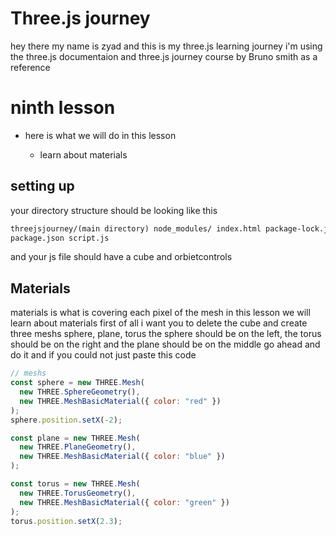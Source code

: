 # Three.js journey

hey there my name is zyad and this is my three.js learning journey i'm using the three.js documentaion and three.js journey course by Bruno smith as a reference

# ninth lesson

- here is what we will do in this lesson

  - learn about materials

## setting up

your directory structure should be looking like this

```html
threejsjourney/(main directory) node_modules/ index.html package-lock.json
package.json script.js
```

and your js file should have a cube and orbietcontrols

## Materials

materials is what is covering each pixel of the mesh in this lesson we will learn about materials first of all i want you to delete the cube and create three meshs sphere, plane, torus the sphere should be on the left, the torus should be on the right and the plane should be on the middle go ahead and do it and if you could not just paste this code

```js
// meshs
const sphere = new THREE.Mesh(
  new THREE.SphereGeometry(),
  new THREE.MeshBasicMaterial({ color: "red" })
);
sphere.position.setX(-2);

const plane = new THREE.Mesh(
  new THREE.PlaneGeometry(),
  new THREE.MeshBasicMaterial({ color: "blue" })
);

const torus = new THREE.Mesh(
  new THREE.TorusGeometry(),
  new THREE.MeshBasicMaterial({ color: "green" })
);
torus.position.setX(2.3);
```

